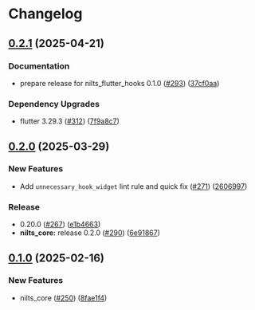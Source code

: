 # Changelog

## [0.2.1](https://github.com/dassssshers/nilts/compare/nilts_core-v0.2.0...nilts_core-v0.2.1) (2025-04-21)


### Documentation

* prepare release for nilts_flutter_hooks 0.1.0 ([#293](https://github.com/dassssshers/nilts/issues/293)) ([37cf0aa](https://github.com/dassssshers/nilts/commit/37cf0aa29d98ecedca3ef8e9683dfc51fcafd88b))


### Dependency Upgrades

* flutter 3.29.3 ([#312](https://github.com/dassssshers/nilts/issues/312)) ([7f9a8c7](https://github.com/dassssshers/nilts/commit/7f9a8c743c178f47a99289ffc865a628b4697d57))

## [0.2.0](https://github.com/dassssshers/nilts/compare/nilts_core-v0.1.0...nilts_core-v0.2.0) (2025-03-29)


### New Features

* Add `unnecessary_hook_widget` lint rule and quick fix ([#271](https://github.com/dassssshers/nilts/issues/271)) ([2606997](https://github.com/dassssshers/nilts/commit/26069975d4eac3fe4137e08ee03a4b4531877117))


### Release

* 0.20.0 ([#267](https://github.com/dassssshers/nilts/issues/267)) ([e1b4663](https://github.com/dassssshers/nilts/commit/e1b4663892bac4aba3fb56923689fbbe479b0238))
* **nilts_core:** release 0.2.0 ([#290](https://github.com/dassssshers/nilts/issues/290)) ([6e91867](https://github.com/dassssshers/nilts/commit/6e918673f903964d61f2d695e52efc8646b2f409))

## [0.1.0](https://github.com/dassssshers/nilts/releases/tag/nilts_core-v0.1.0) (2025-02-16)

### New Features

* nilts_core ([#250](https://github.com/dassssshers/nilts/issues/250)) ([8fae1f4](https://github.com/dassssshers/nilts/commit/8fae1f444a93368d0987c4fa2f4c475c47c6f4e8))
